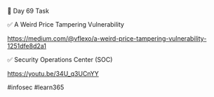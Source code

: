 🎯 Day 69 Task


✅ A Weird Price Tampering Vulnerability


https://medium.com/@vflexo/a-weird-price-tampering-vulnerability-1251dfe8d2a1


✅ Security Operations Center (SOC)


https://youtu.be/34U_q3UCnYY


#infosec #learn365
